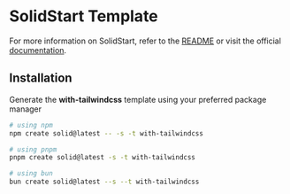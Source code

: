 # SolidStart Template

For more information on SolidStart, refer to the [README](https://github.com/solidjs/solid-start/tree/main/packages/start#readme) or visit the official [documentation](https://docs.solidjs.com/solid-start/).

## Installation

Generate the **with-tailwindcss** template using your preferred package manager

```bash
# using npm
npm create solid@latest -- -s -t with-tailwindcss
```

```bash
# using pnpm
pnpm create solid@latest -s -t with-tailwindcss
```

```bash
# using bun
bun create solid@latest --s --t with-tailwindcss
```
